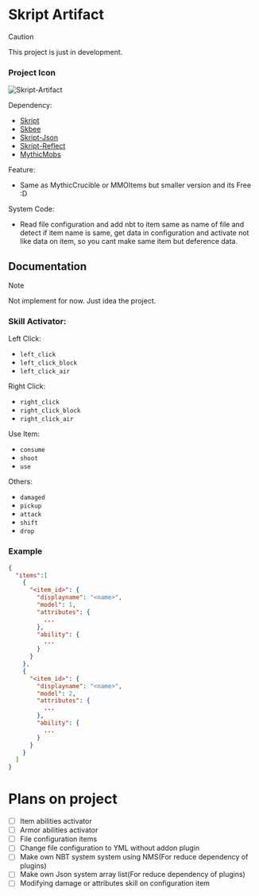 # Skript Artifact

> [!CAUTION]
> This project is just in development.

### Project Icon
![Skript-Artifact](https://i.imgur.com/4HjhL4g.png)

Dependency:
- [Skript](https://github.com/SkriptLang/Skript)
- [Skbee](https://github.com/ShaneBeee/SkBee)
- [Skript-Json](https://github.com/btk5h/skript-json)
- [Skript-Reflect](https://github.com/SkriptLang/skript-reflect)
- [MythicMobs](https://mythiccraft.io/index.php)

Feature:
- Same as MythicCrucible or MMOItems but smaller version and its Free :D

System Code:
- Read file configuration and add nbt to item same as name of file and detect if item name is same, get data in configuration and activate not like data on item, so you cant make same item but deference data.

## Documentation
> [!NOTE]
> Not implement for now. Just idea the project.

### Skill Activator:
Left Click:
- `left_click`
- `left_click_block`
- `left_click_air`

Right Click:
- `right_click`
- `right_click_block`
- `right_click_air`

Use Item:
- `consume`
- `shoot`
- `use`

Others:
- `damaged`
- `pickup`
- `attack`
- `shift`
- `drop`

### Example
```json
{
  "items":[
    {
      "<item_id>": {
        "displayname": "<name>",
        "model": 1,
        "attributes": {
          ...
        },
        "ability": {
          ...
        }
      }
    },
    {
      "<item_id>": {
        "displayname": "<name>",
        "model": 2,
        "attributes": {
          ...
        },
        "ability": {
          ...
        }
      }
    }
  ]
}
```


# Plans on project
- [ ] Item abilities activator
- [ ] Armor abilities activator
- [ ] File configuration items
- [ ] Change file configuration to YML without addon plugin
- [ ] Make own NBT system system using NMS(For reduce dependency of plugins)
- [ ] Make own Json system array list(For reduce dependency of plugins)
- [ ] Modifying damage or attributes skill on configuration item